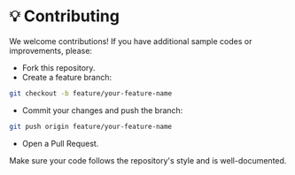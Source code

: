 # 💡 Contributing
We welcome contributions! If you have additional sample codes or improvements, please:

 - Fork this repository.
 - Create a feature branch:
```bash
git checkout -b feature/your-feature-name
```
 - Commit your changes and push the branch:
```bash
git push origin feature/your-feature-name
```
 - Open a Pull Request.

Make sure your code follows the repository's style and is well-documented.

